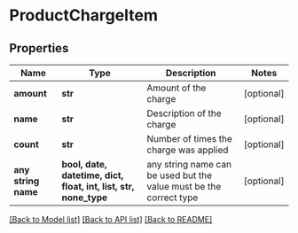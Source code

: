 # ProductChargeItem


## Properties
Name | Type | Description | Notes
------------ | ------------- | ------------- | -------------
**amount** | **str** | Amount of the charge | [optional] 
**name** | **str** | Description of the charge | [optional] 
**count** | **str** | Number of times the charge was applied | [optional] 
**any string name** | **bool, date, datetime, dict, float, int, list, str, none_type** | any string name can be used but the value must be the correct type | [optional]

[[Back to Model list]](../README.md#documentation-for-models) [[Back to API list]](../README.md#documentation-for-api-endpoints) [[Back to README]](../README.md)


